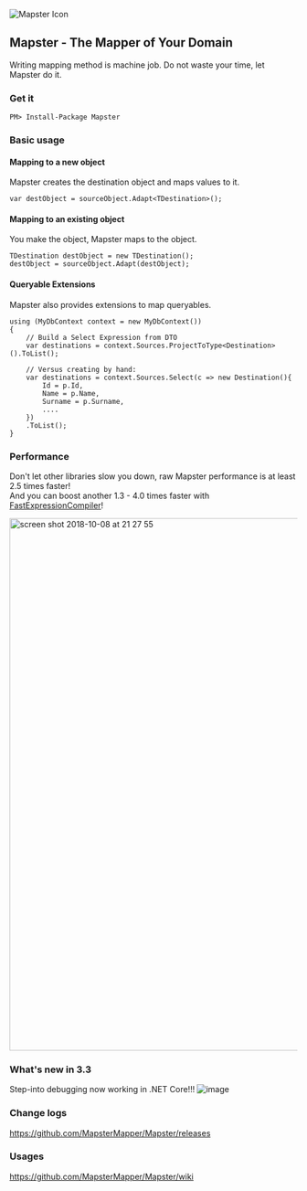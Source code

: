 ![Mapster Icon](https://cloud.githubusercontent.com/assets/5763993/26522718/d16f3e42-4330-11e7-9b78-f8c7402624e7.png)

## Mapster - The Mapper of Your Domain
Writing mapping method is machine job. Do not waste your time, let Mapster do it.

### Get it
```
PM> Install-Package Mapster
```

### Basic usage
#### Mapping to a new object
Mapster creates the destination object and maps values to it.

    var destObject = sourceObject.Adapt<TDestination>();

#### Mapping to an existing object
You make the object, Mapster maps to the object.

    TDestination destObject = new TDestination();
    destObject = sourceObject.Adapt(destObject);

#### Queryable Extensions
Mapster also provides extensions to map queryables.

    using (MyDbContext context = new MyDbContext())
    {
        // Build a Select Expression from DTO
        var destinations = context.Sources.ProjectToType<Destination>().ToList();

        // Versus creating by hand:
        var destinations = context.Sources.Select(c => new Destination(){
            Id = p.Id,
            Name = p.Name,
            Surname = p.Surname,
            ....
        })
        .ToList();
    }

### Performance
Don't let other libraries slow you down, raw Mapster performance is at least 2.5 times faster!  
And you can boost another 1.3 - 4.0 times faster with [FastExpressionCompiler](https://github.com/MapsterMapper/Mapster/wiki/FastExpressionCompiler)!

<img width="932" alt="screen shot 2018-10-08 at 21 27 55" src="https://user-images.githubusercontent.com/5763993/46615061-8cc78980-cb41-11e8-8bea-b04d9fcabccd.png">

### What's new in 3.3

Step-into debugging now working in .NET Core!!!
![image](https://cloud.githubusercontent.com/assets/5763993/26521773/180427b6-431b-11e7-9188-10c01fa5ba5c.png)


### Change logs
https://github.com/MapsterMapper/Mapster/releases

### Usages
https://github.com/MapsterMapper/Mapster/wiki

